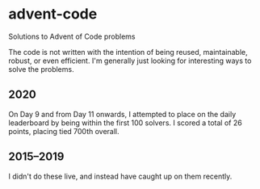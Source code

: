 # advent-code

Solutions to Advent of Code problems

The code is not written with the intention of being reused, maintainable, robust, or even efficient. I'm generally just looking for interesting ways to solve the problems.

## 2020
On Day 9 and from Day 11 onwards, I attempted to place on the daily leaderboard by being within the first 100 solvers. I scored a total of 26 points, placing tied 700th overall.

## 2015–2019
I didn't do these live, and instead have caught up on them recently.
